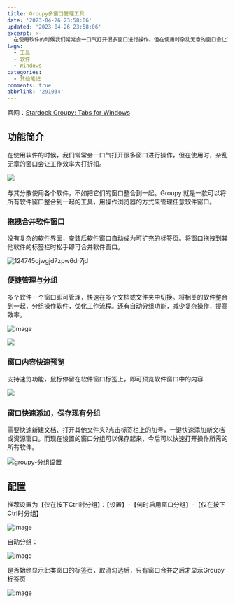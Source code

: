 ```yaml
---
title: Groupy多窗口管理工具
date: '2023-04-26 23:58:06'
updated: '2023-04-26 23:58:06'
excerpt: >-
  在使用软件的时候我们常常会一口气打开很多窗口进行操作。但在使用时杂乱无章的窗口会让工作效率大打折扣。​​​​​​与其分散使用各个软件不如把它们的窗口整合到一起。groupy就是一款可以将所有软件窗口整合到一起的工具用操作浏览器的方式来管理任意软件窗口。拖拽合并软件窗口没有复杂的软件界面安装后软件窗口自动成为可扩充的标签页。将窗口拖拽到其他软件的标签栏时松手即可合并软件窗口。​​​​便捷管理与分组多个软件一个窗口即可管理快速在多个文档或
tags:
  - 工具
  - 软件
  - Windows
categories:
  - 其他笔记
comments: true
abbrlink: '291034'
---
```




官网：[Stardock Groupy: Tabs for Windows](https://www.stardock.com/products/groupy/)

## 功能简介

在使用软件的时候，我们常常会一口气打开很多窗口进行操作，但在使用时，杂乱无章的窗口会让工作效率大打折扣。

​​​![](https://raw.githubusercontent.com/Achuan-2/PicBed/pic/assets/202304252305052.gif)​​​

与其分散使用各个软件，不如把它们的窗口整合到一起。Groupy 就是一款可以将所有软件窗口整合到一起的工具，用操作浏览器的方式来管理任意软件窗口。

### 拖拽合并软件窗口

没有复杂的软件界面，安装后软件窗口自动成为可扩充的标签页。将窗口拖拽到其他软件的标签栏时松手即可合并软件窗口。

​​![124745ojwgjd7zpw6dr7jd](https://raw.githubusercontent.com/Achuan-2/PicBed/pic/assets/202304252304833.gif)​​

### 便捷管理与分组

多个软件一个窗口即可管理，快速在多个文档或文件夹中切换。将相关的软件整合到一起，分组操作软件，优化工作流程。还有自动分组功能，减少复杂操作，提高效率。

​![image](https://raw.githubusercontent.com/Achuan-2/PicBed/pic/assets/202304252305332.png)

​​![](https://raw.githubusercontent.com/Achuan-2/PicBed/pic/assets/202304252305740.gif)​​​

### 窗口内容快速预览

支持速览功能，鼠标停留在软件窗口标签上，即可预览软件窗口中的内容

​![](https://raw.githubusercontent.com/Achuan-2/PicBed/pic/assets/202304252304937.gif)​

### 窗口快速添加，保存现有分组

需要快速新建文档、打开其他文件夹?点击标签栏上的加号，一键快速添加新文档或资源窗口。而现在设置的窗口分组可以保存起来，今后可以快速打开操作所需的所有软件。

​​![groupy-分组设置](https://raw.githubusercontent.com/Achuan-2/PicBed/pic/assets/202304252304686.gif)​​

## 配置

推荐设置为【仅在按下Ctrl时分组】：【设置】-【何时启用窗口分组】-【仅在按下Ctrl时分组】

​![image](https://raw.githubusercontent.com/Achuan-2/PicBed/pic/assets/202304252304016.png)​

自动分组：

​![image](https://raw.githubusercontent.com/Achuan-2/PicBed/pic/assets/202304252304443.png)​

是否始终显示此类窗口的标签页，取消勾选后，只有窗口合并之后才显示Groupy标签页

​​![image](https://raw.githubusercontent.com/Achuan-2/PicBed/pic/assets/202304252304472.png)​​

‍
